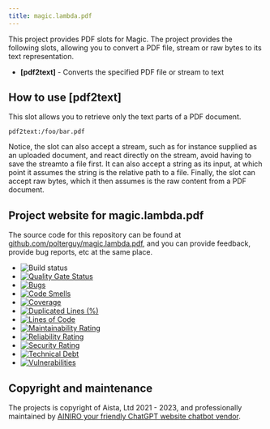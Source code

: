 ```yaml
---
title: magic.lambda.pdf
---
```


This project provides PDF slots for Magic. The project provides the following
slots, allowing you to convert a PDF file, stream or raw bytes to its text representation.

* __[pdf2text]__ - Converts the specified PDF file or stream to text

## How to use [pdf2text]

This slot allows you to retrieve only the text parts of a PDF document.

```
pdf2text:/foo/bar.pdf
```

Notice, the slot can also accept a stream, such as for instance supplied as an uploaded
document, and react directly on the stream, avoid having to save the streamto a file first.
It can also accept a string as its input, at which point it assumes the string is the
relative path to a file. Finally, the slot can accept raw bytes, which it then assumes
is the raw content from a PDF document.

## Project website for magic.lambda.pdf

The source code for this repository can be found at [github.com/polterguy/magic.lambda.pdf](https://github.com/polterguy/magic.lambda.pdf), and you can provide feedback, provide bug reports, etc at the same place.

- ![Build status](https://github.com/polterguy/magic.lambda.pdf/actions/workflows/build.yaml/badge.svg)
- [![Quality Gate Status](https://sonarcloud.io/api/project_badges/measure?project=polterguy_magic.lambda.pdf&metric=alert_status)](https://sonarcloud.io/dashboard?id=polterguy_magic.lambda.pdf)
- [![Bugs](https://sonarcloud.io/api/project_badges/measure?project=polterguy_magic.lambda.pdf&metric=bugs)](https://sonarcloud.io/dashboard?id=polterguy_magic.lambda.pdf)
- [![Code Smells](https://sonarcloud.io/api/project_badges/measure?project=polterguy_magic.lambda.pdf&metric=code_smells)](https://sonarcloud.io/dashboard?id=polterguy_magic.lambda.pdf)
- [![Coverage](https://sonarcloud.io/api/project_badges/measure?project=polterguy_magic.lambda.pdf&metric=coverage)](https://sonarcloud.io/dashboard?id=polterguy_magic.lambda.pdf)
- [![Duplicated Lines (%)](https://sonarcloud.io/api/project_badges/measure?project=polterguy_magic.lambda.pdf&metric=duplicated_lines_density)](https://sonarcloud.io/dashboard?id=polterguy_magic.lambda.pdf)
- [![Lines of Code](https://sonarcloud.io/api/project_badges/measure?project=polterguy_magic.lambda.pdf&metric=ncloc)](https://sonarcloud.io/dashboard?id=polterguy_magic.lambda.pdf)
- [![Maintainability Rating](https://sonarcloud.io/api/project_badges/measure?project=polterguy_magic.lambda.pdf&metric=sqale_rating)](https://sonarcloud.io/dashboard?id=polterguy_magic.lambda.pdf)
- [![Reliability Rating](https://sonarcloud.io/api/project_badges/measure?project=polterguy_magic.lambda.pdf&metric=reliability_rating)](https://sonarcloud.io/dashboard?id=polterguy_magic.lambda.pdf)
- [![Security Rating](https://sonarcloud.io/api/project_badges/measure?project=polterguy_magic.lambda.pdf&metric=security_rating)](https://sonarcloud.io/dashboard?id=polterguy_magic.lambda.pdf)
- [![Technical Debt](https://sonarcloud.io/api/project_badges/measure?project=polterguy_magic.lambda.pdf&metric=sqale_index)](https://sonarcloud.io/dashboard?id=polterguy_magic.lambda.pdf)
- [![Vulnerabilities](https://sonarcloud.io/api/project_badges/measure?project=polterguy_magic.lambda.pdf&metric=vulnerabilities)](https://sonarcloud.io/dashboard?id=polterguy_magic.lambda.pdf)

## Copyright and maintenance

The projects is copyright of Aista, Ltd 2021 - 2023, and professionally maintained by [AINIRO your friendly ChatGPT website chatbot vendor](https://ainiro.io).
